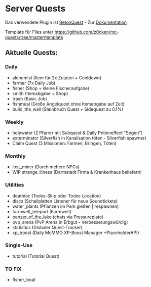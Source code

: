 # Server Quests

Das verwendete Plugin ist [BetonQuest](https://www.spigotmc.org/resources/betonquest.2117/) - Zur [Dokumentation](https://betonquest.github.io/BetonQuest/versions/v1.11/)

Template für Files unter https://github.com/z0cken/mc-quests/tree/master/template



## Aktuelle Quests:
### Daily
- alchemist (Item für 2x Zutaten + Cooldown)
- farmer (7x Daily Job)
- fisher (Shop + kleine Fischeraufgabe)
- smith (Itemabgabe + Shop)
- trash (Basic Job)
- fishmeal (Große Angelquest ohne Itemabgabe auf Zeit)
- build_the_wall (Steinbruch Quest + Sidequest zu 0.1%)

### Weekly
- holywater (2 Pfarrer mit Subquest & Daily Potioneffect "Segen")
- exterminator (Silverfish in Kanalisation töten - Silverfish spawner)
- Claim Quest (3 Missionen: Farmen, Bringen, Töten)

### Monthly
- lost_miner (Durch mehere NPCs)
- WIP strange_illness (Darmstadt Firma & Krankenhaus beliefern) 

### Utilities
- deathloc (Todes-Skip oder Todes Location)
- discs (Schallplatten Listener für neue Soundtickets)
- water_plants (Pflanzen im Park gießen | respawnen)
- farmwelt_teleport (Farmwelt)
- panzer_of_the_lake (chats via Pressureplate)
- pvp_arena (PvP Arena in Erbgut - Verbesserungswürdig)
- statistics (Globaler Quest-Tracker)
- xp_boost (Daily McMMO XP-Boost Manager +PlaceholderAPI)

### Single-Use
- tutorial (Tutorial Quest)


### TO FIX
- fisher_boat
